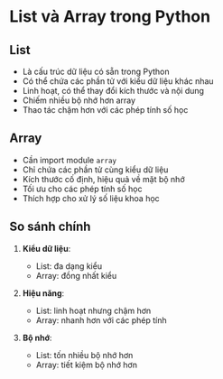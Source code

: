 # List và Array trong Python

## List
- Là cấu trúc dữ liệu có sẵn trong Python
- Có thể chứa các phần tử với kiểu dữ liệu khác nhau
- Linh hoạt, có thể thay đổi kích thước và nội dung
- Chiếm nhiều bộ nhớ hơn array
- Thao tác chậm hơn với các phép tính số học

## Array
- Cần import module `array`
- Chỉ chứa các phần tử cùng kiểu dữ liệu
- Kích thước cố định, hiệu quả về mặt bộ nhớ
- Tối ưu cho các phép tính số học
- Thích hợp cho xử lý số liệu khoa học

## So sánh chính
1. **Kiểu dữ liệu**:
   - List: đa dạng kiểu
   - Array: đồng nhất kiểu

2. **Hiệu năng**:
   - List: linh hoạt nhưng chậm hơn
   - Array: nhanh hơn với các phép tính

3. **Bộ nhớ**:
   - List: tốn nhiều bộ nhớ hơn
   - Array: tiết kiệm bộ nhớ hơn
